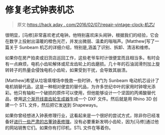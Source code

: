 # 修复老式钟表机芯

> 原文:[https://hack aday . com/2016/02/07/repair-vintage-clock-机芯/](https://hackaday.com/2016/02/07/repairing-vintage-clock-movements/)

很明显，[马修]非常喜欢老式电钟。他特别喜欢床头闹钟，根据我们的经验，它会在数字上投射出温暖的橙色光芒，并发出微弱、温柔的嗡嗡声。[Matthew]写了一篇关于 Sunbeam 机芯的详细介绍，特别是,涵盖了识别、拆卸、清洁和维修。

如果你在房产拍卖或旧货店巡回工作，这些老爷车时计很便宜而且相当多。有时会有一点麻烦，电机小齿轮解体或尼龙齿轮上的齿磨损。几十年的石油润滑剂加上旋转转子的热量会侵蚀电机小齿轮，如果受到干扰，会导致其崩溃。

[Matthew]希望从垃圾填埋场中挽救一些时钟，专门为 Sunbeam 电动机芯设计了电机销替代品，这是一种相对便宜的替代品，为许多世纪中叶的家用时钟增光添彩。他只有轴和一个破损的原件可以使用，但他能够设计一个坚固的丙烯酸替代品，使用[这个渐开线直齿轮生成器](http://hessmer.org/gears/InvoluteSpurGearBuilder.html)生成一个 DXF 文件。然后就是用 Rhino 3D 创建一个 STL 文件，然后把它发送到 Shapeways。

如果你曾经想进入钟表修理行业，这看起来是一个很好的尝试方式，除非你已经准备好[进行一些严肃的古董钟表修理](http://hackaday.com/2014/07/08/go-vintage-learn-to-repair-and-restore-mechanical-pocket-and-wrist-watches/)。没有必要重新发明小齿轮，因为[马修]通过他的网站销售它们。如果你有打印机，STL 文件在等着你。